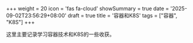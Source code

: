+++
weight = 20
icon = 'fas fa-cloud'
showSummary = true
date = '2025-09-02T23:56:29+08:00'
draft = true
title = '容器和K8S'
tags = ["容器", "K8S"]
+++

这里主要记录学习容器技术和K8S的一些收获。